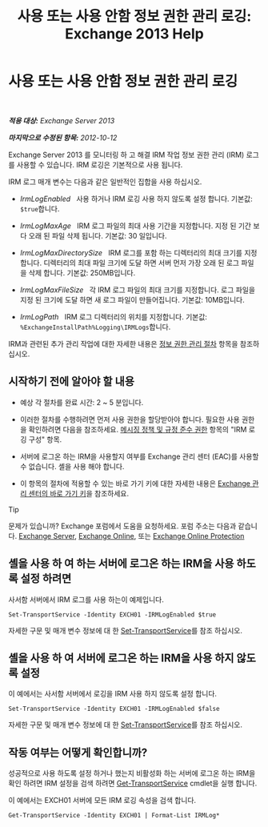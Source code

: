 ﻿---
title: '사용 또는 사용 안함 정보 권한 관리 로깅: Exchange 2013 Help'
TOCTitle: 사용 또는 사용 안함 정보 권한 관리 로깅
ms:assetid: 6933bc65-4d98-4878-9167-0e9eaac68b6b
ms:mtpsurl: https://technet.microsoft.com/ko-kr/library/Ff686962(v=EXCHG.150)
ms:contentKeyID: 50483306
ms.date: 05/22/2018
mtps_version: v=EXCHG.150
ms.translationtype: MT
---

# 사용 또는 사용 안함 정보 권한 관리 로깅

 

_**적용 대상:** Exchange Server 2013_

_**마지막으로 수정된 항목:** 2012-10-12_

Exchange Server 2013 를 모니터링 하 고 해결 IRM 작업 정보 권한 관리 (IRM) 로그를 사용할 수 있습니다. IRM 로깅은 기본적으로 사용 됩니다.

IRM 로그 매개 변수는 다음과 같은 일반적인 집합을 사용 하십시오.

  - *IrmLogEnabled*   사용 하거나 IRM 로깅 사용 하지 않도록 설정 합니다. 기본값: `$true`합니다.

  - *IrmLogMaxAge*   IRM 로그 파일의 최대 사용 기간을 지정합니다. 지정 된 기간 보다 오래 된 파일 삭제 됩니다. 기본값: 30 일입니다.

  - *IrmLogMaxDirectorySize*   IRM 로그를 포함 하는 디렉터리의 최대 크기를 지정 합니다. 디렉터리의 최대 파일 크기에 도달 하면 서버 먼저 가장 오래 된 로그 파일을 삭제 합니다. 기본값: 250MB입니다.

  - *IrmLogMaxFileSize*   각 IRM 로그 파일의 최대 크기를 지정합니다. 로그 파일을 지정 된 크기에 도달 하면 새 로그 파일이 만들어집니다. 기본값: 10MB입니다.

  - *IrmLogPath*   IRM 로그 디렉터리의 위치를 지정합니다. 기본값: `%ExchangeInstallPath%Logging\IRMLogs`합니다.

IRM과 관련된 추가 관리 작업에 대한 자세한 내용은 [정보 권한 관리 절차](information-rights-management-procedures-exchange-2013-help.md) 항목을 참조하십시오.

## 시작하기 전에 알아야 할 내용

  - 예상 각 절차를 완료 시간: 2 ~ 5 분입니다.

  - 이러한 절차를 수행하려면 먼저 사용 권한을 할당받아야 합니다. 필요한 사용 권한을 확인하려면 다음을 참조하세요. [메시징 정책 및 규정 준수 권한](messaging-policy-and-compliance-permissions-exchange-2013-help.md) 항목의 "IRM 로깅 구성" 항목.

  - 서버에 로그온 하는 IRM을 사용할지 여부를 Exchange 관리 센터 (EAC)를 사용할 수 없습니다. 셸을 사용 해야 합니다.

  - 이 항목의 절차에 적용할 수 있는 바로 가기 키에 대한 자세한 내용은 [Exchange 관리 센터의 바로 가기 키](keyboard-shortcuts-in-the-exchange-admin-center-exchange-online-protection-help.md)을 참조하세요.


> [!TIP]
> 문제가 있습니까? Exchange 포럼에서 도움을 요청하세요. 포럼 주소는 다음과 같습니다. <A href="https://go.microsoft.com/fwlink/p/?linkid=60612">Exchange Server</A>, <A href="https://go.microsoft.com/fwlink/p/?linkid=267542">Exchange Online</A>, 또는 <A href="https://go.microsoft.com/fwlink/p/?linkid=285351">Exchange Online Protection</A>



## 셸을 사용 하 여 하는 서버에 로그온 하는 IRM을 사용 하도록 설정 하려면

사서함 서버에서 IRM 로그를 사용 하는이 예제입니다.

    Set-TransportService -Identity EXCH01 -IRMLogEnabled $true

자세한 구문 및 매개 변수 정보에 대 한 [Set-TransportService](https://technet.microsoft.com/ko-kr/library/jj215682\(v=exchg.150\))를 참조 하십시오.

## 셸을 사용 하 여 서버에 로그온 하는 IRM을 사용 하지 않도록 설정

이 예에서는 사서함 서버에서 로깅을 IRM 사용 하지 않도록 설정 합니다.

    Set-TransportService -Identity EXCH01 -IRMLogEnabled $false

자세한 구문 및 매개 변수 정보에 대 한 [Set-TransportService](https://technet.microsoft.com/ko-kr/library/jj215682\(v=exchg.150\))를 참조 하십시오.

## 작동 여부는 어떻게 확인합니까?

성공적으로 사용 하도록 설정 하거나 했는지 비활성화 하는 서버에 로그온 하는 IRM을 확인 하려면 IRM 설정을 검색 하려면 [Get-TransportService](https://technet.microsoft.com/ko-kr/library/jj215746\(v=exchg.150\)) cmdlet을 실행 합니다.

이 예에서는 EXCH01 서버에 모든 IRM 로깅 속성을 검색 합니다.

    Get-TransportService -Identity EXCH01 | Format-List IRMLog*

